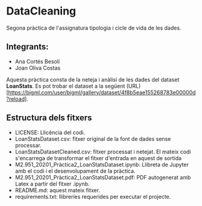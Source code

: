 # DataCleaning
Segona pràctica de l'assignatura tipologia i cicle de vida de les dades.

## Integrants:

* Ana Cortés Besolí
* Joan Oliva Costas

Aquesta pràctica consta de la neteja i anàlisi de les dades del dataset **LoanStats**. Es pot trobar el dataset a la següent (URL)[https://bigml.com/user/bigml/gallery/dataset/4f8b5eae155268783e00000d?reload].

## Estructura dels fitxers
* LICENSE: Llicència del codi.
* LoanStatsDataset.csv: fitxer original de la font de dades sense processar.
* LoanStatsDatasetCleaned.csv: fitxer processat i netejat. El mateix codi s'encarrega de transformar el fitxer d'entrada en aquest de sortida
* M2.951_20201_Pràctica2_LoanStatsDataset.ipynb: Llibreta de Jupyter amb el codi i el desenvolupament de la pràctica.
* M2.951_20201_Pràctica2_LoanStatsDataset.pdf: PDF autogenerat amb Latex a partir del fitxer .ipynb.
* README.md: aquest mateix fitxer.
* requirements.txt: llibreríes requerides per executar el projecte.


